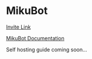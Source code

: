 # MikuBot

[Invite Link](https://discord.com/oauth2/authorize?client_id=512354713602228265&scope=bot)

[MikuBot Documentation](https://darenliang.github.io/MikuBot-Docs)

Self hosting guide coming soon...
